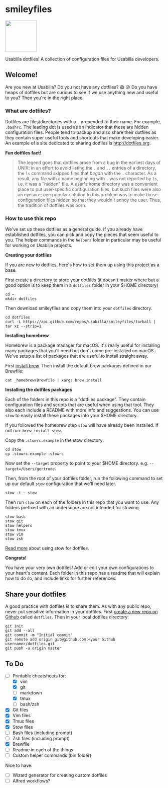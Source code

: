 # smileyfiles

<img src="https://rawgit.com/usabilla/smileyfiles/master/smiley.svg" width="100" height="100">

Usabilla dotfiles! A collection of configuration files for Usabilla developers.

## Welcome!

Are you new at Usabilla? Do you not have any dotfiles? 😱 😜 Do you have heaps of dotfiles but are curious to see if we use anything new and useful to you? Then you're in the right place.

### What are dotfiles?
Dotfiles are files/directories with a `.` prepended to their name. For example, `.bashrc`. The leading dot is used as an indicator that these are hidden configuration files. People tend to backup and also share their dotfiles as they contain super useful tools and shortcuts that make developing easier. An example of a site dedicated to sharing dotfiles is <http://dotfiles.org>.

**Fun dotfiles fact!**

> The legend goes that dotfiles arose from a bug in the earliest days of UNIX: in an effort to avoid listing the `.` and `..` entries of a directory, the `ls` command skipped files that _began_ with the `.` character. As a result, any file with a name beginning with `.` was not reported by `ls`, i.e. it was a "hidden" file. A user's home directory was a convenient place to put user-specific configuration files, but such files were also an eyesore; one popular solution to this problem was to make those configuration files hidden so that they wouldn't annoy the user. Thus, the tradition of dotfiles was born.

### How to use this repo

We've set up these dotfiles as a general guide. If you already have established dotfiles, you can pick and copy the pieces that seem useful to you. The helper commands in the `helpers` folder in particular may be useful for working on Usabilla projects.

**Creating your dotfiles**

If you are new to dotfiles, here's how to set them up using this project as a base.

First create a directory to store your dotfiles (it doesn't matter where but a good option is to keep them in a `dotfiles` folder in your $HOME directory)

```
cd ~
mkdir dotfiles
```

Then download smileyfiles and copy them into your `dotfiles` directory.

```
cd dotfiles
curl -L https://api.github.com/repos/usabilla/smileyfiles/tarball | tar xz --strip=1
```

**Installing homebrew**

Homebrew is a package manager for macOS. It's really useful for installing many packages that you'll need but don't come pre-installed on macOS. We've setup a list of packages that are useful to install straight away.

First [install brew]((https://brew.sh/)). Then install the default brew packages defined in our Brewfile:

```
cat _homebrew/Brewfile | xargs brew install
```

**Installing the dotfiles packages**

Each of the folders in this repo is a "dotfiles package". They contain configuration files and scripts that are useful when using that tool. They also each include a README with more info and suggestions. You can use `stow` to easily install these packages into your $HOME directory.

If you followed the homebrew step `stow` will have already been installed. If not run: `brew install stow`.

Copy the `.stowrc.example` in the stow directory:

```
cd stow
cp .stowrc.example .stowrc
```

Now set the `--target` property to point to your $HOME directory. e.g. `--target=/Users/gertrude`.

Then, from the root of your dotfiles folder, run the following command to set up our default `stow` configuration that we'll need later.

```
stow -t ~ stow
```

Then run `stow` on each of the folders in this repo that you want to use. Any folders prefixed with an underscore are not intended for stowing.

```
stow bash
stow git
stow helpers
stow tmux
stow vim
stow zsh
```

[Read more](https://alexpearce.me/2016/02/managing-dotfiles-with-stow/) about using stow for dotfiles.


**Congrats!**

You have your very own dotfiles! Add or edit your own configurations to your heart's content. Each folder in this repo has a readme that will explain how to do so, and include links for further references.

## Share your dotfiles

A good practice with dotfiles is to share them. As with any public repo, never put sensitive information in your dotfiles. First [create a new repo on Github](https://github.com/new) called `dotfiles`. Then in your local dotfiles directory:
```
git init
git add --all
git commit -m "Initial commit"
git remote add origin git@github.com:<your Github username>/dotfiles.git
git push -u origin master

```

## To Do
- [ ] Printable cheatsheets for:
    - [x] vim
    - [x] git
    - [ ] markdown
    - [x] tmux
    - [ ] bash/zsh
- [x] Git files
- [x] Vim files
- [x] Tmux files
- [x] Stow files
- [ ] Bash files (including prompt)
- [ ] Zsh files (including prompt)
- [x] Brewfile
- [ ] Readme in each of the things
- [ ] Custom helper commands (bin folder)

Nice to have:
- [ ] Wizard generator for creating custom dotfiles
- [ ] Alfred workflows?
